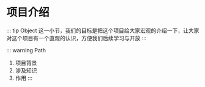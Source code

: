 # 项目介绍

::: tip Object
这一小节，我们的目标是把这个项目给大家宏观的介绍一下，让大家对这个项目有一个直观的认识，方便我们后续学习与开放
:::

::: warning Path

1. 项目背景
2. 涉及知识
3. 作用
:::
